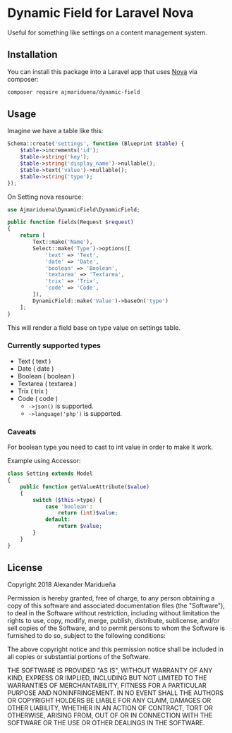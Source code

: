 # Dynamic Field for Laravel Nova

Useful for something like settings on a content management system.

## Installation

You can install this package into a Laravel app that uses [Nova](https://nova.laravel.com) via composer:

```bash
composer require ajmariduena/dynamic-field
```

## Usage

Imagine we have a table like this:

```php
Schema::create('settings', function (Blueprint $table) {
    $table->increments('id');
    $table->string('key');
    $table->string('display_name')->nullable();
    $table->text('value')->nullable();
    $table->string('type');
});
```

On Setting nova resource:
```php
use Ajmariduena\DynamicField\DynamicField;

public function fields(Request $request)
{
    return [
        Text::make('Name'),
        Select::make('Type')->options([
            'text' => 'Text',
            'date' => 'Date',
            'boolean' => 'Boolean',
            'textarea' => 'Textarea',
            'trix' => 'Trix',
            'code' => 'Code',
        ]),
        DynamicField::make('Value')->baseOn('type')
    ];
}
```

This will render a field base on type value on settings table.

### Currently supported types

* Text ( text )
* Date ( date )
* Boolean ( boolean )
* Textarea ( textarea )
* Trix ( trix )
* Code ( code )
    * `->json()` is supported.
    * `->language('php')` is supported.

### Caveats

For boolean type you need to cast to int value in order to make it work.

Example using Accessor:
```php
class Setting extends Model
{
    public function getValueAttribute($value)
    {
        switch ($this->type) {
            case 'boolean':
                return (int)$value;
            default:
                return $value;
        }
    }
}
```

## License

Copyright 2018 Alexander Maridueña

Permission is hereby granted, free of charge, to any person obtaining a copy of this software and associated documentation files (the "Software"), to deal in the Software without restriction, including without limitation the rights to use, copy, modify, merge, publish, distribute, sublicense, and/or sell copies of the Software, and to permit persons to whom the Software is furnished to do so, subject to the following conditions:

The above copyright notice and this permission notice shall be included in all copies or substantial portions of the Software.

THE SOFTWARE IS PROVIDED "AS IS", WITHOUT WARRANTY OF ANY KIND, EXPRESS OR IMPLIED, INCLUDING BUT NOT LIMITED TO THE WARRANTIES OF MERCHANTABILITY, FITNESS FOR A PARTICULAR PURPOSE AND NONINFRINGEMENT. IN NO EVENT SHALL THE AUTHORS OR COPYRIGHT HOLDERS BE LIABLE FOR ANY CLAIM, DAMAGES OR OTHER LIABILITY, WHETHER IN AN ACTION OF CONTRACT, TORT OR OTHERWISE, ARISING FROM, OUT OF OR IN CONNECTION WITH THE SOFTWARE OR THE USE OR OTHER DEALINGS IN THE SOFTWARE.